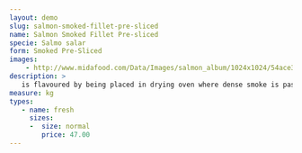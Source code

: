 ```yaml
---
layout: demo
slug: salmon-smoked-fillet-pre-sliced
name: Salmon Smoked Fillet Pre-sliced
specie: Salmo salar
form: Smoked Pre-Sliced
images:
    - http://www.midafood.com/Data/Images/salmon_album/1024x1024/54ace32897598155.jpg
description: >
   is flavoured by being placed in drying oven where dense smoke is passed around and through the product.
measure: kg
types:
   - name: fresh
     sizes:
     -  size: normal
        price: 47.00
---
```

